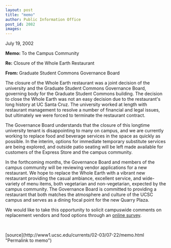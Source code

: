 ```yaml
---
layout: post
title: "memo"
author: Public Information Office
post_id: 2082
images:
---
```


<p>
  <span class="pageheadblack">July 19, 2002<br></span>
</p>
<p>
  <b>Memo:</b> To the Campus Community
</p>
<p>
  <span class="pageheadblack"><b>Re:</b> Closure of the Whole Earth Restaurant</span>
</p>
<p>
  <span class="pageheadblack"><b>From:</b> Graduate Student Commons Governance Board</span>
</p>
<p>
  <span class="pageheadblack">The closure of the Whole Earth restaurant was a joint decision of the university and the Graduate Student Commons Governance Board, governing body for the Graduate Student Commons building. The decision to close the Whole Earth was not an easy decision due to the restaurant's long history at UC Santa Cruz. The university worked at length with restaurant management to resolve a number of financial and legal issues, but ultimately we were forced to terminate the restaurant contract.<br></span>
</p>
<p>
  <span class="pageheadblack">The Governance Board understands that the closure of this longtime university tenant is disappointing to many on campus, and we are currently working to replace food and beverage services in the space as quickly as possible. In the interim, options for im</span>mediate temporary substitute services are being explored, and outside patio seating will be left made available for customers of the Express Store and the campus community.<br>
</p>
<p>
  In the forthcoming months, the Governance Board and members of the campus community will be reviewing vendor applications for a new restaurant. We hope to replace the Whole Earth with a vibrant new restaurant providing the casual ambiance, excellent service, and wide-variety of menu items, both vegetarian and non-vegetarian, expected by the campus community. The Governance Board is committed to providing a restaurant that both matches the atmosphere and culture of the UCSC campus and serves as a dining focal point for the new Quarry Plaza.
</p>
<p>
  We would like to take this opportunity to solicit campuswide comments on replacement vendors and food options through an <a href="http://www2.ucsc.edu/gradcommons/rest_survey.html">online survey</a><span class="pageheadblack">.</span>
</p>
<p>
  <br>

</p>
<p>

</p>
[source](http://www1.ucsc.edu/currents/02-03/07-22/memo.html "Permalink to memo")
